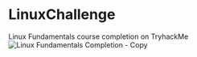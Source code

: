 # LinuxChallenge
Linux Fundamentals course completion on TryhackMe
![Linux Fundamentals Completion - Copy](https://user-images.githubusercontent.com/122429794/211736923-e06fa02b-b292-485f-9167-d2f4db69dd0a.png)
